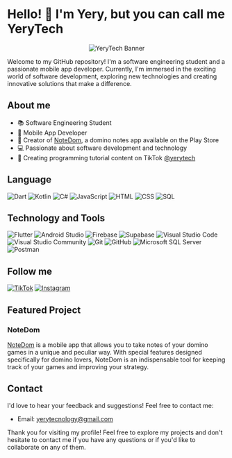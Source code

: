 # Hello! 👋 I'm Yery, but you can call me YeryTech

<p align="center">
  <img src="https://i.giphy.com/m2sH77XZIJa2C25xy1.webp" alt="YeryTech Banner">
</p>


Welcome to my GitHub repository! I'm a software engineering student and a passionate mobile app developer. Currently, I'm immersed in the exciting world of software development, exploring new technologies and creating innovative solutions that make a difference.


## About me

- 📚 Software Engineering Student 
- 🚀 Mobile App Developer
- 📱 Creator of [NoteDom](https://play.google.com/store/apps/details?id=com.yerytech.notedom&hl=en&gl=US), a domino notes app available on the Play Store
- 💻 Passionate about software development and technology
- 🎥 Creating programming tutorial content on  TikTok [@yerytech](https://www.tiktok.com/@yerytech)

## Language
![Dart](https://img.shields.io/badge/Dart-%230175C2.svg?&style=for-the-badge&logo=Dart&logoColor=white)
![Kotlin](https://img.shields.io/badge/Kotlin-%23F15506?style=for-the-badge&logo=kotlin&logoColor=white)
![C#](https://img.shields.io/badge/C%23-blue.svg?&style=for-the-badge&logo=C%20Sharp&logoColor=white)
![JavaScript](https://img.shields.io/badge/JavaScript-%23323330.svg?&style=for-the-badge&logo=JavaScript&logoColor=%23F7DF1E)
![HTML](https://img.shields.io/badge/HTML-%23E34F26.svg?&style=for-the-badge&logo=HTML5&logoColor=white)
![CSS](https://img.shields.io/badge/CSS-%231572B6.svg?&style=for-the-badge&logo=CSS3&logoColor=white)
![SQL](https://img.shields.io/badge/SQL-%234169E1.svg?&style=for-the-badge&logo=MySQL&logoColor=white)

## Technology and Tools
![Flutter](https://img.shields.io/badge/Flutter-%2302569B.svg?&style=for-the-badge&logo=Flutter&logoColor=white)
![Android Studio](https://img.shields.io/badge/Android%20Studio-%230079D3?style=for-the-badge&logo=Android&logoColor=white)
![Firebase](https://img.shields.io/badge/Firebase-%23039BE5.svg?&style=for-the-badge&logo=Firebase)
![Supabase](https://img.shields.io/badge/Supabase-%2336377C.svg?&style=for-the-badge&logo=Supabase&logoColor=white)
![Visual Studio Code](https://img.shields.io/badge/VS%20Code-%23007ACC.svg?&style=for-the-badge&logo=Visual%20Studio%20Code&logoColor=white)
![Visual Studio Community](https://img.shields.io/badge/VS%20Community-%235C2D91.svg?&style=for-the-badge&logo=Visual%20Studio&logoColor=white)
![Git](https://img.shields.io/badge/Git-%23F05032.svg?&style=for-the-badge&logo=Git&logoColor=white)
![GitHub](https://img.shields.io/badge/GitHub-%23121011.svg?&style=for-the-badge&logo=GitHub&logoColor=white)
![Microsoft SQL Server](https://img.shields.io/badge/SQL%20Server-%23CC2927.svg?&style=for-the-badge&logo=Microsoft%20SQL%20Server&logoColor=white)
![Postman](https://img.shields.io/badge/Postman-%23FF6C37.svg?&style=for-the-badge&logo=Postman&logoColor=white)



## Follow me 
[![TikTok](https://img.shields.io/badge/TikTok-%23000000.svg?&style=for-the-badge&logo=TikTok&logoColor=white)](https://www.tiktok.com/@yerytech)
[![Instagram](https://img.shields.io/badge/Instagram-%23E4405F.svg?&style=for-the-badge&logo=Instagram&logoColor=white)](https://www.instagram.com/yerytech/)



## Featured Project

### NoteDom

[NoteDom](https://play.google.com/store/apps/details?id=com.yerytech.notedom&hl=en&gl=US) is a mobile app that allows you to take notes of your domino games in a unique and peculiar way. With special features designed specifically for domino lovers, NoteDom is an indispensable tool for keeping track of your games and improving your strategy.

## Contact

I'd love to hear your feedback and suggestions! Feel free to contact me:

- Email: [yerytecnology@gmail.com](mailto:yerytecnology@gmail.com)

Thank you for visiting my profile! Feel free to explore my projects and don't hesitate to contact me if you have any questions or if you'd like to collaborate on any of them.
